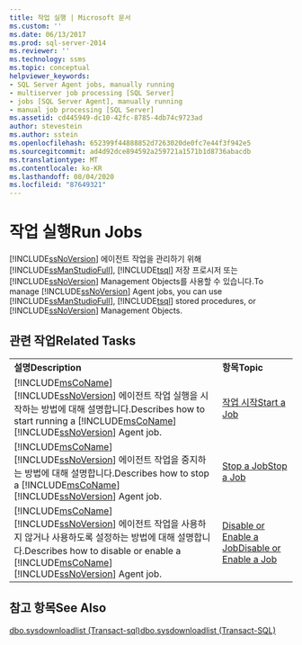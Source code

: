 ```yaml
---
title: 작업 실행 | Microsoft 문서
ms.custom: ''
ms.date: 06/13/2017
ms.prod: sql-server-2014
ms.reviewer: ''
ms.technology: ssms
ms.topic: conceptual
helpviewer_keywords:
- SQL Server Agent jobs, manually running
- multiserver job processing [SQL Server]
- jobs [SQL Server Agent], manually running
- manual job processing [SQL Server]
ms.assetid: cd445949-dc10-42fc-8785-4db74c9723ad
author: stevestein
ms.author: sstein
ms.openlocfilehash: 652399f44888852d7263020de0fc7e44f3f942e5
ms.sourcegitcommit: ad4d92dce894592a259721a1571b1d8736abacdb
ms.translationtype: MT
ms.contentlocale: ko-KR
ms.lasthandoff: 08/04/2020
ms.locfileid: "87649321"
---
```

# <a name="run-jobs"></a><span data-ttu-id="2ec45-102">작업 실행</span><span class="sxs-lookup"><span data-stu-id="2ec45-102">Run Jobs</span></span>
  <span data-ttu-id="2ec45-103">[!INCLUDE[ssNoVersion](../../includes/ssnoversion-md.md)] 에이전트 작업을 관리하기 위해 [!INCLUDE[ssManStudioFull](../../includes/ssmanstudiofull-md.md)], [!INCLUDE[tsql](../../includes/tsql-md.md)] 저장 프로시저 또는 [!INCLUDE[ssNoVersion](../../includes/ssnoversion-md.md)] Management Objects를 사용할 수 있습니다.</span><span class="sxs-lookup"><span data-stu-id="2ec45-103">To manage [!INCLUDE[ssNoVersion](../../includes/ssnoversion-md.md)] Agent jobs, you can use [!INCLUDE[ssManStudioFull](../../includes/ssmanstudiofull-md.md)], [!INCLUDE[tsql](../../includes/tsql-md.md)] stored procedures, or [!INCLUDE[ssNoVersion](../../includes/ssnoversion-md.md)] Management Objects.</span></span>  
  
## <a name="related-tasks"></a><span data-ttu-id="2ec45-104">관련 작업</span><span class="sxs-lookup"><span data-stu-id="2ec45-104">Related Tasks</span></span>  
  
|||  
|-|-|  
|<span data-ttu-id="2ec45-105">**설명**</span><span class="sxs-lookup"><span data-stu-id="2ec45-105">**Description**</span></span>|<span data-ttu-id="2ec45-106">**항목**</span><span class="sxs-lookup"><span data-stu-id="2ec45-106">**Topic**</span></span>|  
|<span data-ttu-id="2ec45-107">[!INCLUDE[msCoName](../../includes/msconame-md.md)][!INCLUDE[ssNoVersion](../../includes/ssnoversion-md.md)] 에이전트 작업 실행을 시작하는 방법에 대해 설명합니다.</span><span class="sxs-lookup"><span data-stu-id="2ec45-107">Describes how to start running a [!INCLUDE[msCoName](../../includes/msconame-md.md)][!INCLUDE[ssNoVersion](../../includes/ssnoversion-md.md)] Agent job.</span></span>|[<span data-ttu-id="2ec45-108">작업 시작</span><span class="sxs-lookup"><span data-stu-id="2ec45-108">Start a Job</span></span>](start-a-job.md)|  
|<span data-ttu-id="2ec45-109">[!INCLUDE[msCoName](../../includes/msconame-md.md)][!INCLUDE[ssNoVersion](../../includes/ssnoversion-md.md)] 에이전트 작업을 중지하는 방법에 대해 설명합니다.</span><span class="sxs-lookup"><span data-stu-id="2ec45-109">Describes how to stop a [!INCLUDE[msCoName](../../includes/msconame-md.md)][!INCLUDE[ssNoVersion](../../includes/ssnoversion-md.md)] Agent job.</span></span>|[<span data-ttu-id="2ec45-110">Stop a Job</span><span class="sxs-lookup"><span data-stu-id="2ec45-110">Stop a Job</span></span>](stop-a-job.md)|  
|<span data-ttu-id="2ec45-111">[!INCLUDE[msCoName](../../includes/msconame-md.md)][!INCLUDE[ssNoVersion](../../includes/ssnoversion-md.md)] 에이전트 작업을 사용하지 않거나 사용하도록 설정하는 방법에 대해 설명합니다.</span><span class="sxs-lookup"><span data-stu-id="2ec45-111">Describes how to disable or enable a [!INCLUDE[msCoName](../../includes/msconame-md.md)][!INCLUDE[ssNoVersion](../../includes/ssnoversion-md.md)] Agent job.</span></span>|[<span data-ttu-id="2ec45-112">Disable or Enable a Job</span><span class="sxs-lookup"><span data-stu-id="2ec45-112">Disable or Enable a Job</span></span>](disable-or-enable-a-job.md)|  
  
## <a name="see-also"></a><span data-ttu-id="2ec45-113">참고 항목</span><span class="sxs-lookup"><span data-stu-id="2ec45-113">See Also</span></span>  
 [<span data-ttu-id="2ec45-114">dbo.sysdownloadlist &#40;Transact-sql&#41;</span><span class="sxs-lookup"><span data-stu-id="2ec45-114">dbo.sysdownloadlist &#40;Transact-SQL&#41;</span></span>](/sql/relational-databases/system-tables/dbo-sysdownloadlist-transact-sql)  
  
  
